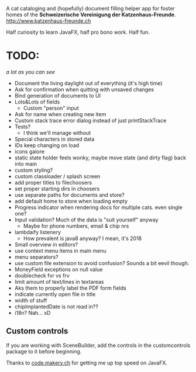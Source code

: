 A cat cataloging and (hopefully) document filling helper app for foster homes of the **Schweizerische Vereinigung der Katzenhaus-Freunde**.
http://www.katzenhaus-freunde.ch

Half curiosity to learn JavaFX, half pro bono work. Half fun.

# TODO:
*a lot as you can see*

* Document the living daylight out of everything (it's high time)
* Ask for confirmation when quitting with unsaved changes
* Bind generation of documents to UI
* Lots&Lots of fields
  * Custom "person" input
* Ask for name when creating new item
* Custom stack trace error dialog instead of just printStackTrace
* Tests?
  * I think we'll manage without
* Special characters in stored data
* IDs keep changing on load
* icons galore
* static state holder feels wonky, maybe move state (and dirty flag) back into main
* custom styling?
* custom classloader / splash screen
* add proper titles to filechoosers
* set proper starting dirs in choosers
* use separate paths for documents and store?
* add default home to store when loading empty
* Progress indicator when rendering docs for multiple cats. even single one?
* Input validation? Much of the data is "suit yourself" anyway
  * Maybe for phone numbers, email & chip nrs
* lambdaify listenery
  * How prevalent is java8 anyway? I mean, it's 2018
* Small overview in editors?
* use context menu items in main menu
* menu separators?
* use custom file extension to avoid confusion? Sounds a bit eevil though.
* MoneyField exceptions on null value
* doublecheck fvr vs frv
* limit amount of text/lines in textareas
* Aks them to properly label the PDF form fields
* indicate currently open file in title
* width of stuff
* chipImplantedDate is not read in??
* i18n? Nah... xD
 
 
## Custom controls

If you are working with SceneBuilder, add the controls in the customcontrols package to it before beginning.
 
 Thanks to [code.makery.ch](https://code.makery.ch/library/javafx-tutorial/) for getting me up top speed on JavaFX.